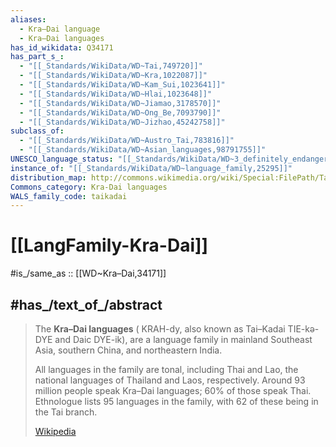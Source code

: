 ```yaml
---
aliases:
  - Kra–Dai language
  - Kra–Dai languages
has_id_wikidata: Q34171
has_part_s_:
  - "[[_Standards/WikiData/WD~Tai,749720]]"
  - "[[_Standards/WikiData/WD~Kra,1022087]]"
  - "[[_Standards/WikiData/WD~Kam_Sui,1023641]]"
  - "[[_Standards/WikiData/WD~Hlai,1023648]]"
  - "[[_Standards/WikiData/WD~Jiamao,3178570]]"
  - "[[_Standards/WikiData/WD~Ong_Be,7093790]]"
  - "[[_Standards/WikiData/WD~Jizhao,45242758]]"
subclass_of:
  - "[[_Standards/WikiData/WD~Austro_Tai,783816]]"
  - "[[_Standards/WikiData/WD~Asian_languages,98791755]]"
UNESCO_language_status: "[[_Standards/WikiData/WD~3_definitely_endangered,20672088]]"
instance_of: "[[_Standards/WikiData/WD~language_family,25295]]"
distribution_map: http://commons.wikimedia.org/wiki/Special:FilePath/Taikadai-en.svg
Commons_category: Kra-Dai languages
WALS_family_code: taikadai
---
```


# [[LangFamily-Kra-Dai]] 

#is_/same_as :: [[WD~Kra–Dai,34171]] 

## #has_/text_of_/abstract 

> The **Kra–Dai languages** ( KRAH-dy, also known as Tai–Kadai  TIE-kə-DYE and Daic  DYE-ik), 
> are a language family in mainland Southeast Asia, southern China, and northeastern India. 
> 
> All languages in the family are tonal, including Thai and Lao, the national languages of Thailand and Laos, respectively. Around 93 million people speak Kra–Dai languages; 60% of those speak Thai. Ethnologue lists 95 languages in the family, with 62 of these being in the Tai branch.
>
> [Wikipedia](https://en.wikipedia.org/wiki/Kra%E2%80%93Dai%20languages) 

